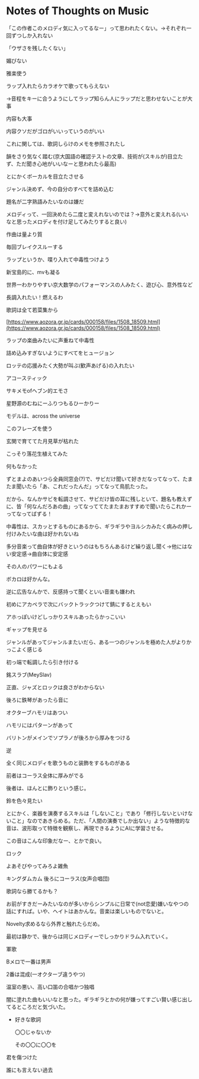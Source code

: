 # Notes of Thoughts on Music

「この作者このメロディ気に入ってるなー」って思われたくない。→それぞれ一回ずつしか入れない

「ウザさを残したくない」

媚びない

雅楽使う

ラップ入れたらカラオケで歌ってもらえない

→音程をキーに合うようにしてラップ知らん人にラップだと思わせないことが大事

内容も大事

内容クソだがゴロがいいっていうのがいい

これに関しては、歌詞しらけのメモを参照されたし

韻をさり気なく踏む(京大国語の確認テストの文章、技術が(スキルが)目立たず、ただ聞き心地がいいなーと思われたら最高)

とにかくボーカルを目立たさせる

ジャンル決めず、今の自分のすべてを詰め込む

題名が二字熟語みたいなのは嫌だ

メロディって、一回決めたら二度と変えれないのでは？→意外と変えれる(いいなと思ったメロディを付け足してみたりすると良い)

作曲は量より質

毎回ブレイクスルーする

ラップというか、喋り入れて中毒性つけよう

新宝島的に、mvも凝る

世界一わかりやすい京大数学のパフォーマンスの人みたく、遊び心、意外性など

長調入れたい！燃えるわ

歌詞は全て若菜集から

[https://www.aozora.gr.jp/cards/000158/files/1508_18509.html](https://www.aozora.gr.jp/cards/000158/files/1508_18509.html)

ラップの楽曲みたいに声重ねて中毒性

詰め込みすぎないようにすべてをヒュージョン

ロッテの応援みたく大勢が叫ぶ(歓声あげる)の入れたい

アコースティック

サキメモofヘブン的エモさ

星野源のむねにーふりつもるひーかりー

モデルは、across the universe

このフレーズを使う

玄関で育ててた月見草が枯れた

こっそり落花生植えてみた

何もなかった

ずとまよのあいつら全員同窓会(?)で、サビだけ聞いて好きだなってなって、たまたま聞いたら「あ、これだったんだ」ってなって鳥肌たった。

だから、なんかサビを転調させて、サビだけ皆の耳に残しといて、題名も教えずに、皆「何なんだろあの曲」ってなっててたまたまおすすめで聞いたらこれかーってなってばずる！

中毒性は、スカッとするものにあるから、ギラギラやヨルシカみたく病みの押し付けみたいな曲は好かれないね

多分音楽って曲自体が好きというのはもちろんあるけど繰り返し聞く→他にはない安定感→曲自体に安定感

その人のパワーにもよる

ボカロは好かんな。

逆に広告なんかで、反感持って聞くといい音楽も嫌われ

初めにアカペラで次にバックトラックつけて錆にするとえもい

アホっぽいけどしっかりスキルあったらかっこいい

ギャップを見せる

ジャンルがあってジャンルまたいだら、ある一つのジャンルを極めた人がよりかっこよく感じる

初っ端で転調したら引き付ける

銘スラブ(MeySlav)

正直、ジャズとロックは良さがわからない

後ろに鉄琴があったら音に

オクターブハモリはあつい

ハモリにはパターンがあって

バリトンがメインでソプラノが後ろから厚みをつける

逆

全く同じメロディを歌うものと装飾をするものがある

前者はコーラス全体に厚みがでる

後者は、ほんとに飾りという感じ。

鈴を色々見たい

とにかく、楽器を演奏するスキルは「しないこと」であり「修行しないといけないこと」なのであきらめる。ただ、「人間の演奏でしか出ない」ような特徴的な音は、波形取って特徴を観察し、再現できるようにAIに学習させる。

この音はこんな印象だなー、とかで良い。

ロック

よあそびやってみろよ雑魚

キングダムカム 後ろにコーラス(女声合唱団)

歌詞なら勝てるかも？

お前がすきだーみたいなのが多いからシンプルに日常で(not恋愛)嫌いなやつの話にすれば。いや、ヘイトはあかんな。音楽は楽しいものでないと。

Novelty求めるなら外界と触れたらだめ。

最初は静かで、後からは同じメロディーでしっかりドラム入れていく。

軍歌

Bメロで一番は男声

2番は混成(一オクターブ違うやつ)

温室の悪い、高い口笛の合唱かつ独唱

闇に塗れた曲もいいなと思った。ギラギラとかの何が嫌ってすごい賢い感じ出してるところだと気づいた。

- 好きな歌詞
    
    〇〇じゃないか
    
    その〇〇に〇〇を
    

君を傷つけた

誰にも言えない過去